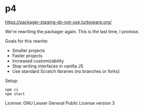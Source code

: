 # p4

https://packager-staging-do-not-use.turbowarp.org/

We're rewriting the packager again. This is the last time, I promise.

Goals for this rewrite:

 - Smaller projects
 - Faster projects
 - Increased customizability
 - Stop writing interfaces in vanilla JS
 - Use standard Scratch libraries (no branches or forks)

Setup:

```
npm ci
npm start
```

License: GNU Lesser General Public License version 3

